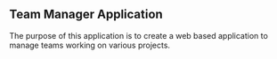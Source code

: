 ## Team Manager Application

The purpose of this application is to create a web based application to manage teams working on various projects.

